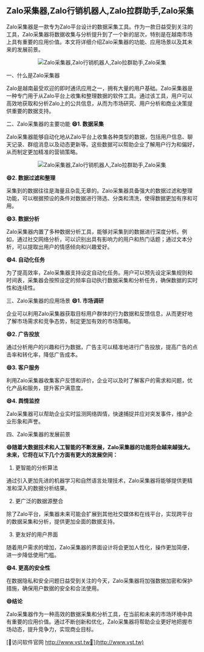 ## **Zalo采集器,Zalo行销机器人,Zalo拉群助手,Zalo采集**

Zalo采集器是一款专为Zalo平台设计的数据采集工具。作为一款日益受到关注的工具，Zalo采集器将数据收集与分析提升到了一个新的层次，特别是在越南市场上具有重要的应用价值。本文将详细介绍Zalo采集器的功能、应用场景以及其未来的发展前景。

 <center><img src="https://vst.tw/MP4/tuiguang/png/8.png" alt="Zalo采集器,Zalo行销机器人,Zalo拉群助手,Zalo采集"></center>

一、什么是Zalo采集器

Zalo是越南最受欢迎的即时通讯应用之一，拥有大量的用户基础。Zalo采集器是一种专门用于从Zalo平台上收集和整理数据的软件工具。通过该工具，用户可以高效地获取和分析Zalo上的公共信息，从而为市场研究、用户分析和商业决策提供重要的数据支持。

二、Zalo采集器的主要功能
**😄1. 数据采集**

Zalo采集器能够自动化地从Zalo平台上收集各种类型的数据，包括用户信息、聊天记录、群组消息以及动态更新等。这些数据可以帮助企业了解用户行为和偏好，从而制定更加精准的营销策略。

 <center><img src="https://vst.tw/MP4/tuiguang/png/8.png" alt="Zalo采集器,Zalo行销机器人,Zalo拉群助手,Zalo采集"></center>

**😄2. 数据过滤和整理**

采集到的数据往往是海量且杂乱无章的。Zalo采集器具备强大的数据过滤和整理功能，可以根据预设的条件对数据进行筛选、分类和清洗，使得数据更加有序和可用。

**😄3. 数据分析**

Zalo采集器内置了多种数据分析工具，能够对采集到的数据进行深度分析。例如，通过社交网络分析，可以识别出具有影响力的用户和热门话题；通过文本分析，可以提取出用户的情感倾向和兴趣爱好。

**😄4. 自动化任务**

为了提高效率，Zalo采集器支持设定自动化任务。用户可以预先设定采集规则和时间表，采集器会按照设定的频率自动执行数据采集和分析任务，确保数据的实时性和连续性。

三、Zalo采集器的应用场景
**😄1. 市场调研**

企业可以利用Zalo采集器获取目标用户群体的行为数据和反馈信息，从而更好地了解市场需求和竞争态势，制定更加有效的市场策略。

**😄2. 广告投放**

通过分析用户的兴趣和行为数据，广告主可以精准地进行广告投放，提高广告的点击率和转化率，降低广告成本。

**😄3. 客户服务**

利用Zalo采集器收集客户反馈和评价，企业可以及时了解客户的需求和问题，优化产品和服务，提升客户满意度。

**😄4. 舆情监控**

Zalo采集器可以帮助企业实时监测网络舆情，快速捕捉并应对突发事件，维护企业形象和声誉。

四、Zalo采集器的发展前景

**😄随着大数据技术和人工智能的不断发展，Zalo采集器的功能将会越来越强大。未来，它将在以下几个方面有更大的发展空间：**

1. 更智能的分析算法

通过引入更加先进的机器学习和自然语言处理技术，Zalo采集器将能够提供更精准和深入的数据分析结果。

2. 更广泛的数据源整合

除了Zalo平台，采集器未来可能会扩展到其他社交媒体和在线平台，实现跨平台的数据采集和分析，提供更加全面的数据支持。

3. 更友好的用户界面

随着用户需求的增加，Zalo采集器的界面设计将会更加人性化，操作更加简便，进一步降低使用门槛。

**😄4. 更高的安全性**

在数据隐私和安全问题日益受到关注的今天，Zalo采集器将加强数据加密和保护措施，确保用户数据的安全和合法使用。

**😄结论**

Zalo采集器作为一种高效的数据采集和分析工具，在当前和未来的市场环境中具有重要的应用价值。通过不断创新和优化，Zalo采集器将帮助企业更好地把握市场动态，提升竞争力，实现商业目标。


[👻访问软件官网 http://www.vst.tw👻](http://www.vst.tw)
